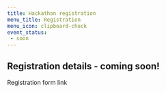 ```yaml
---
title: Hackathon registration
menu_title: Registration
menu_icon: clipboard-check
event_status:
 - soon
---
```

## Registration details - coming soon!

Registration form link